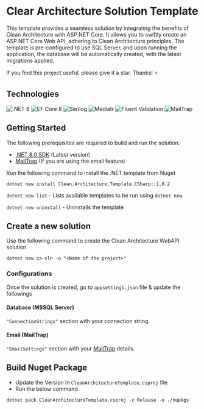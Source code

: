 # Clear Architecture Solution Template 

This template provides a seamless solution by integrating the benefits of Clean Architecture with ASP.NET Core. It allows you to swiftly create an ASP.NET Core Web API, adhering to Clean Architecture principles. The template is pre-configured to use SQL Server, and upon running the application, the database will be automatically created, with the latest migrations applied.

If you find this project useful, please give it a star. Thanks! ⭐

## Technologies

![.NET 8](https://i.imgur.com/quop3E8.png)
![EF Core 8](https://i.imgur.com/AcYaj2y.png)
![Serilog](https://i.imgur.com/i8xjWjs.png)
![Mediatr](https://i.imgur.com/orjrsa3.png)
![Fluent Validation](https://i.imgur.com/acPuZJW.png)
![MailTrap](https://i.imgur.com/OpILNdy.png)

## Getting Started

The following prerequisites are required to build and run the solution:

- [.NET 8.0 SDK](https://dotnet.microsoft.com/download/dotnet/8.0) (Latest version)
- [MailTrap](https://mailtrap.io/) (If you are using the email feature)

Run the following command to install the .NET template from Nuget
```dotnetcli
dotnet new install Clean.Architecture.Template.CSharp::1.0.2
```

`dotnet new list` - Lists available templates to be run using `dotnet new`.

`dotnet new uninstall` - Uninstalls the template

## Create a new solution
Use the following command to create the Clean Architecture WebAPI solution

```dotnetcli
dotnet new ca-sln -o "<Name of the project>"
```

### Configurations
Once the solution is created, go to `appsettings.json` file & update the followings

#### Database (MSSQL Server)
`"ConnectionStrings"` section with your connection string.

#### Email (MailTrap)
 `"EmailSettings"` section with your [MailTrap](https://mailtrap.io/) details.

 ## Build Nuget Package
 - Update the Version in `CleanArchitectureTemplate.csproj` file
 - Run the below command
```dotnetcli
dotnet pack CleanArchitectureTemplate.csproj -c Release -o ./nupkgs
```